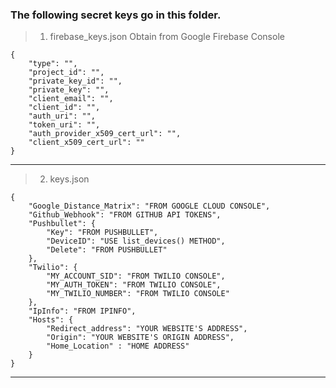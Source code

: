 ### The following secret keys go in this folder.

> 1.  firebase_keys.json
Obtain from Google Firebase Console
```
{
    "type": "",
    "project_id": "",
    "private_key_id": "",
    "private_key": "",
    "client_email": "",
    "client_id": "",
    "auth_uri": "",
    "token_uri": "",
    "auth_provider_x509_cert_url": "",
    "client_x509_cert_url": ""
}

```

<hr/>

> 2.  keys.json

```
{
    "Google_Distance_Matrix": "FROM GOOGLE CLOUD CONSOLE",
    "Github_Webhook": "FROM GITHUB API TOKENS",
    "Pushbullet": {
        "Key": "FROM PUSHBULLET",
        "DeviceID": "USE list_devices() METHOD",
        "Delete": "FROM PUSHBULLET"
    },
    "Twilio": {
        "MY_ACCOUNT_SID": "FROM TWILIO CONSOLE",
        "MY_AUTH_TOKEN": "FROM TWILIO CONSOLE",
        "MY_TWILIO_NUMBER": "FROM TWILIO CONSOLE"
    },
    "IpInfo": "FROM IPINFO",
    "Hosts": {
        "Redirect_address": "YOUR WEBSITE'S ADDRESS",
        "Origin": "YOUR WEBSITE'S ORIGIN ADDRESS",
        "Home_Location" : "HOME ADDRESS"
    }
}
```

<hr/>
